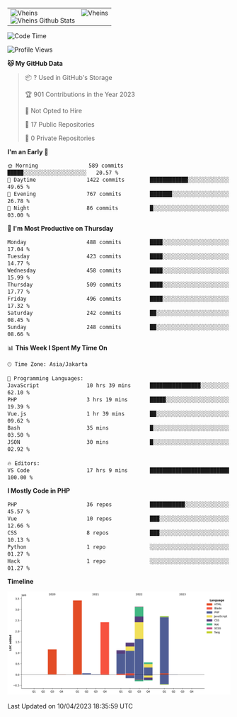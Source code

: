 <table>
  <tr>
    <td valign="top">
      <img src="https://github-readme-streak-stats.herokuapp.com/?user=Vheins&" alt="Vheins" /><br/>
      <img src="https://github-readme-stats.vercel.app/api?username=vheins&count_private=true&show_icons=true" alt="Vheins Github Stats">
    </td>
    <td valign="top">
      <img src="https://github-readme-stats.vercel.app/api/top-langs/?username=Vheins&count_private=true" alt="Vheins" /><br/>
    </td>
  </tr>
</table>

<!--START_SECTION:waka-->
![Code Time](http://img.shields.io/badge/Code%20Time-129%20hrs%2013%20mins-blue)

![Profile Views](http://img.shields.io/badge/Profile%20Views-0-blue)

**🐱 My GitHub Data** 

> 📦 ? Used in GitHub's Storage 
 > 
> 🏆 901 Contributions in the Year 2023
 > 
> 🚫 Not Opted to Hire
 > 
> 📜 17 Public Repositories 
 > 
> 🔑 0 Private Repositories 
 > 
**I'm an Early 🐤** 

```text
🌞 Morning                589 commits         █████░░░░░░░░░░░░░░░░░░░░   20.57 % 
🌆 Daytime                1422 commits        ████████████░░░░░░░░░░░░░   49.65 % 
🌃 Evening                767 commits         ███████░░░░░░░░░░░░░░░░░░   26.78 % 
🌙 Night                  86 commits          █░░░░░░░░░░░░░░░░░░░░░░░░   03.00 % 
```
📅 **I'm Most Productive on Thursday** 

```text
Monday                   488 commits         ████░░░░░░░░░░░░░░░░░░░░░   17.04 % 
Tuesday                  423 commits         ████░░░░░░░░░░░░░░░░░░░░░   14.77 % 
Wednesday                458 commits         ████░░░░░░░░░░░░░░░░░░░░░   15.99 % 
Thursday                 509 commits         ████░░░░░░░░░░░░░░░░░░░░░   17.77 % 
Friday                   496 commits         ████░░░░░░░░░░░░░░░░░░░░░   17.32 % 
Saturday                 242 commits         ██░░░░░░░░░░░░░░░░░░░░░░░   08.45 % 
Sunday                   248 commits         ██░░░░░░░░░░░░░░░░░░░░░░░   08.66 % 
```


📊 **This Week I Spent My Time On** 

```text
🕑︎ Time Zone: Asia/Jakarta

💬 Programming Languages: 
JavaScript               10 hrs 39 mins      ████████████████░░░░░░░░░   62.10 % 
PHP                      3 hrs 19 mins       █████░░░░░░░░░░░░░░░░░░░░   19.39 % 
Vue.js                   1 hr 39 mins        ██░░░░░░░░░░░░░░░░░░░░░░░   09.62 % 
Bash                     35 mins             █░░░░░░░░░░░░░░░░░░░░░░░░   03.50 % 
JSON                     30 mins             █░░░░░░░░░░░░░░░░░░░░░░░░   02.92 % 

🔥 Editors: 
VS Code                  17 hrs 9 mins       █████████████████████████   100.00 % 
```

**I Mostly Code in PHP** 

```text
PHP                      36 repos            ███████████░░░░░░░░░░░░░░   45.57 % 
Vue                      10 repos            ███░░░░░░░░░░░░░░░░░░░░░░   12.66 % 
CSS                      8 repos             ███░░░░░░░░░░░░░░░░░░░░░░   10.13 % 
Python                   1 repo              ░░░░░░░░░░░░░░░░░░░░░░░░░   01.27 % 
Hack                     1 repo              ░░░░░░░░░░░░░░░░░░░░░░░░░   01.27 % 
```



**Timeline**

![Lines of Code chart](https://raw.githubusercontent.com/vheins/vheins/main/assets/bar_graph.png)


 Last Updated on 10/04/2023 18:35:59 UTC
<!--END_SECTION:waka-->
